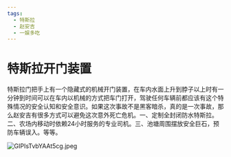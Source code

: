 ```yaml
---
tags:
  - 特斯拉
  - 赵安吉
  - 一娱多吃
---
```

# 特斯拉开门装置

特斯拉门把手上有一个隐藏式的机械开门装置，在车内水面上升到脖子以上时有一分钟到时间可以在车内以机械的方式把车门打开，驾驶任何车辆前都应该有这个特殊情况的安全认知和安全意识。如果这次事故不是黑客暗杀，真的是一次事故，那么赵安吉有很多方式可以避免这次意外死亡危机。一、定制全封闭防水特斯拉。二、农场内移动时依赖24小时服务的专业司机。三、池塘周围摆放安全巨石，预防车辆误入。等等。

![GIPIsTvbYAAt5cg.jpeg](./特斯拉开门装置-assets/GIPIsTvbYAAt5cg.jpeg)